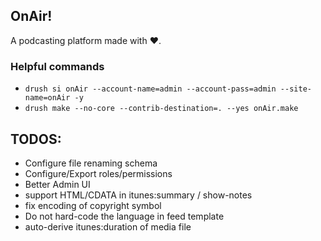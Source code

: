 ## OnAir!
A podcasting platform made with ♥.

### Helpful commands
  - `drush si onAir --account-name=admin --account-pass=admin --site-name=onAir -y`
  - `drush make --no-core --contrib-destination=. --yes onAir.make`

## TODOS:
  - Configure file renaming schema
  - Configure/Export roles/permissions
  - Better Admin UI
  - support HTML/CDATA in itunes:summary / show-notes
  - fix encoding of copyright symbol
  - Do not hard-code the language in feed template
  - auto-derive itunes:duration of media file
